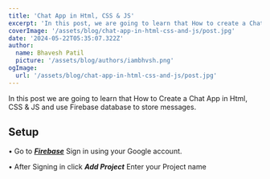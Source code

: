 ```yaml
---
title: 'Chat App in Html, CSS & JS'
excerpt: 'In this post, we are going to learn that How to create a Chat App in Html, CSS & JS...'
coverImage: '/assets/blog/chat-app-in-html-css-and-js/post.jpg'
date: '2024-05-22T05:35:07.322Z'
author:
  name: Bhavesh Patil
  picture: '/assets/blog/authors/iambhvsh.png'
ogImage:
  url: '/assets/blog/chat-app-in-html-css-and-js/post.jpg'
---
```


In this post we are going to learn that How to Create a Chat App in Html, CSS & JS and use Firebase database to store messages.

## Setup

• Go to [***Firebase***](https://console.firebase.google.com) Sign in using your Google account.

• After Signing in click ***Add Project*** Enter your Project name

